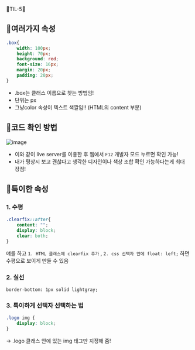 🐳TIL-5🐳

## 🦁여러가지 속성
```css
.box{
    width: 100px;
    height: 70px;
    background: red;
    font-size: 16px;
    margin: 20px;
    padding: 20px;
}
```
- .box는 클래스 이름으로 찾는 방법임!
- 단위는 px
- 그냥color 속성이 텍스트 색깔임!! (HTML의 content 부분)

## 🦁코드 확인 방법

![image](https://user-images.githubusercontent.com/67450413/117403217-cb649100-af42-11eb-9210-d7ac829e38b4.png)

- 이와 같이 live server를 이용한 후 웹에서 `F12` 개발자 모드 누르면 확인 가능!
- 내가 평상시 보고 괜찮다고 생각한 디자인이나 색상 조합 확인 가능하다는게 최대 장점!

## 🦁특이한 속성
### 1. 수평
```css
.clearfix::after{
    content: "";
    display: block;
    clear: both;
}    
```
얘를 하고 `1. HTML 클래스에 clearfix 추가` , `2. css 선택자 안에 float: left;` 하면 수평으로 보이게 만들 수 있음

### 2. 실선
`border-bottom: 1px solid lightgray;`

### 3. 특이하게 선택자 선택하는 법
```css
.logo img {
    display: block;
}
```
-> .logo 클래스 안에 있는 img 태그만 지정해 줌!
